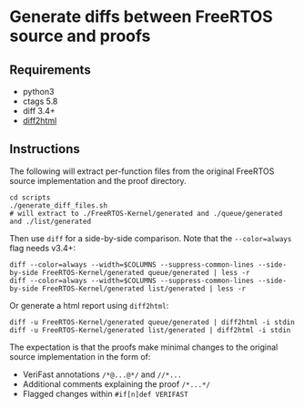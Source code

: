 # Generate diffs between FreeRTOS source and proofs

## Requirements

-   python3
-   ctags 5.8
-   diff 3.4+
-   [diff2html](https://diff2html.xyz/)

## Instructions

The following will extract per-function files from the original FreeRTOS source
implementation and the proof directory.

```
cd scripts
./generate_diff_files.sh
# will extract to ./FreeRTOS-Kernel/generated and ./queue/generated and ./list/generated
```

Then use `diff` for a side-by-side comparison. Note that the `--color=always`
flag needs v3.4+:

```
diff --color=always --width=$COLUMNS --suppress-common-lines --side-by-side FreeRTOS-Kernel/generated queue/generated | less -r
diff --color=always --width=$COLUMNS --suppress-common-lines --side-by-side FreeRTOS-Kernel/generated list/generated | less -r
```

Or generate a html report using `diff2html`:

```
diff -u FreeRTOS-Kernel/generated queue/generated | diff2html -i stdin
diff -u FreeRTOS-Kernel/generated list/generated | diff2html -i stdin
```

The expectation is that the proofs make minimal changes to the original source
implementation in the form of:

-   VeriFast annotations `/*@...@*/` and `//*...`
-   Additional comments explaining the proof `/*...*/`
-   Flagged changes within `#if[n]def VERIFAST`
